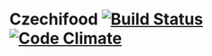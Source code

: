 # Czechifood [![Build Status](https://travis-ci.org/shosanna/czechifood.svg)](https://travis-ci.org/shosanna/czechifood) [![Code Climate](https://codeclimate.com/github/shosanna/czechifood/badges/gpa.svg)](https://codeclimate.com/github/shosanna/czechifood)
